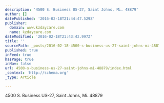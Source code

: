 ```yaml
---
description: '4500 S. Business US-27, Saint Johns, Mi. 48879'
author: []
datePublished: '2016-02-18T21:44:47.529Z'
publisher:
  domain: www.kzdaycare.com
  name: kzdaycare.com
dateModified: '2016-02-18T21:43:42.997Z'
title: ''
sourcePath: _posts/2016-02-18-4500-s-business-us-27-saint-johns-mi-48879.md
published: true
inFeed: true
hasPage: true
inNav: false
url: 4500-s-business-us-27-saint-johns-mi-48879/index.html
_context: 'http://schema.org'
_type: Article

---
```

4500 S. Business US-27, Saint Johns, Mi. 48879
